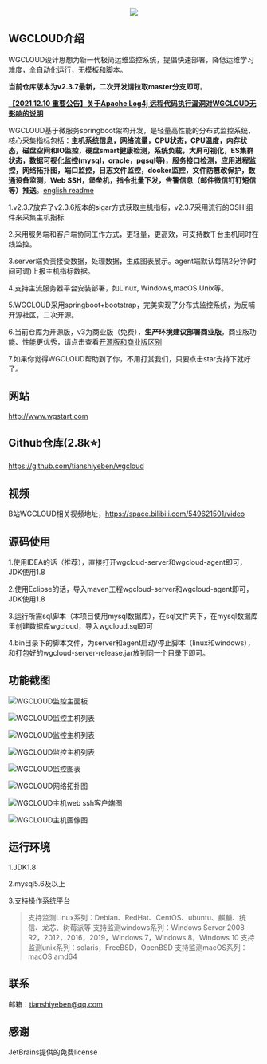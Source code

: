 <p align="center">
  <a  target="_blank" href="http://www.wgstart.com">
    <img src="./demo/logo.png">
  </a>
 </p>



## WGCLOUD介绍

WGCLOUD设计思想为新一代极简运维监控系统，提倡快速部署，降低运维学习难度，全自动化运行，无模板和脚本。

**当前仓库版本为v2.3.7最新，二次开发请拉取master分支即可**。

[**【2021.12.10 重要公告】关于Apache Log4j 远程代码执行漏洞对WGCLOUD无影响的说明**](https://www.cnblogs.com/wanghouhou/p/15671567.html)

WGCLOUD基于微服务springboot架构开发，是轻量高性能的分布式监控系统，核心采集指标包括：**主机系统信息，网络流量，CPU状态，CPU温度，内存状态，磁盘空间和IO监控，硬盘smart健康检测，系统负载，大屏可视化，ES集群状态，数据可视化监控(mysql，oracle，pgsql等)，服务接口检测，应用进程监控，网络拓扑图，端口监控，日志文件监控，docker监控，文件防篡改保护，数通设备监测，Web SSH，堡垒机，指令批量下发，告警信息（邮件微信钉钉短信等）推送**。[english readme](<./README_en.md>)

1.v2.3.7放弃了v2.3.6版本的sigar方式获取主机指标，v2.3.7采用流行的OSHI组件来采集主机指标

2.采用服务端和客户端协同工作方式，更轻量，更高效，可支持数千台主机同时在线监控。

3.server端负责接受数据，处理数据，生成图表展示。agent端默认每隔2分钟(时间可调)上报主机指标数据。

4.支持主流服务器平台安装部署，如Linux, Windows,macOS,Unix等。

5.WGCLOUD采用springboot+bootstrap，完美实现了分布式监控系统，为反哺开源社区，二次开源。

6.当前仓库为开源版，v3为商业版（免费），**生产环境建议部署商业版**，商业版功能、性能更优秀，请点击查看[开源版和商业版区别](<./开源版和商业版区别.md>)

7.如果你觉得WGCLOUD帮助到了你，不用打赏我们，只要点击star支持下就好了。

## **网站**

<http://www.wgstart.com>

## **Github仓库(2.8k⭐)**

<https://github.com/tianshiyeben/wgcloud>

## **视频**

B站WGCLOUD相关视频地址，<https://space.bilibili.com/549621501/video>

## **源码使用**

1.使用IDEA的话（推荐），直接打开wgcloud-server和wgcloud-agent即可，JDK使用1.8

2.使用Eclipse的话，导入maven工程wgcloud-server和wgcloud-agent即可，JDK使用1.8

3.运行所需sql脚本（本项目使用mysql数据库），在sql文件夹下，在mysql数据库里创建数据库wgcloud，导入wgcloud.sql即可

4.bin目录下的脚本文件，为server和agent启动/停止脚本（linux和windows），和打包好的wgcloud-server-release.jar放到同一个目录下即可。

## **功能截图**



![WGCLOUD监控主面板](./demo/demo2.jpg)

![WGCLOUD监控主机列表](./demo/demo3.jpg)

![WGCLOUD监控主机列表](./demo/report.jpg)

![WGCLOUD监控主机列表](./demo/dp.jpg)

![WGCLOUD监控图表](./demo/demo4.jpg)



![WGCLOUD网络拓扑图](./demo/tpdemo.jpg)

![WGCLOUD主机web ssh客户端图](./demo/ssh.jpg)

![WGCLOUD主机画像图](./demo/huaxiang.jpg)


## 运行环境

1.JDK1.8

2.mysql5.6及以上

3.支持操作系统平台

> 支持监测Linux系列：Debian、RedHat、CentOS、ubuntu、麒麟、统信、龙芯、树莓派等
> 支持监测windows系列：Windows Server 2008 R2，2012，2016，2019，Windows 7，Windows 8，Windows 10
> 支持监测unix系列：solaris，FreeBSD，OpenBSD
> 支持监测macOS系列：macOS amd64



## 联系

邮箱：tianshiyeben@qq.com

## 感谢

JetBrains提供的免费license